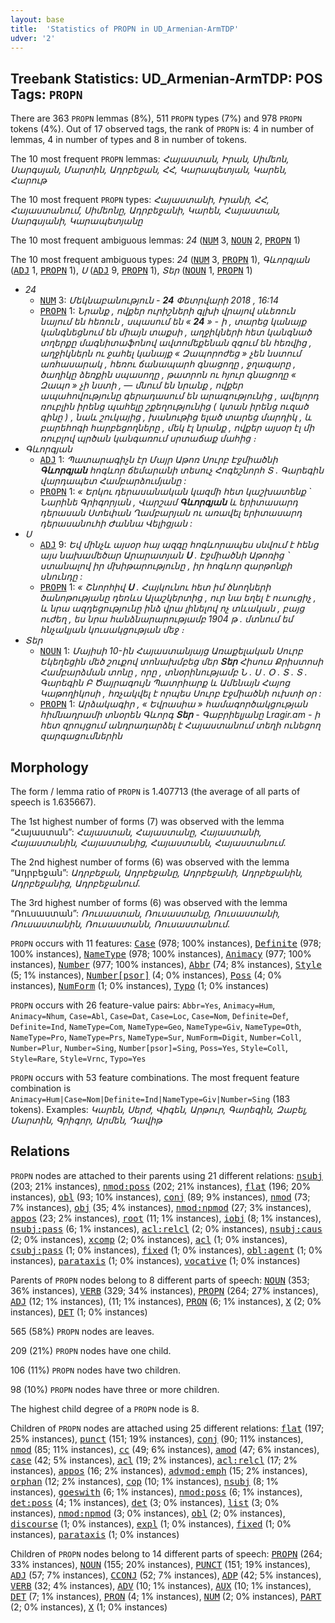 ```yaml
---
layout: base
title:  'Statistics of PROPN in UD_Armenian-ArmTDP'
udver: '2'
---
```


## Treebank Statistics: UD_Armenian-ArmTDP: POS Tags: `PROPN`

There are 363 `PROPN` lemmas (8%), 511 `PROPN` types (7%) and 978 `PROPN` tokens (4%).
Out of 17 observed tags, the rank of `PROPN` is: 4 in number of lemmas, 4 in number of types and 8 in number of tokens.

The 10 most frequent `PROPN` lemmas: <em>Հայաստան, Իրան, Սիմեոն, Սարգսյան, Մարտին, Ադրբեջան, ՀՀ, Կարապետյան, Կարեն, Հարութ</em>

The 10 most frequent `PROPN` types:  <em>Հայաստանի, Իրանի, ՀՀ, Հայաստանում, Սիմեոնը, Ադրբեջանի, Կարեն, Հայաստան, Սարգսյանի, Կարապետյանը</em>

The 10 most frequent ambiguous lemmas: <em>24</em> (<tt><a href="hy_armtdp-pos-NUM.html">NUM</a></tt> 3, <tt><a href="hy_armtdp-pos-NOUN.html">NOUN</a></tt> 2, <tt><a href="hy_armtdp-pos-PROPN.html">PROPN</a></tt> 1)

The 10 most frequent ambiguous types:  <em>24</em> (<tt><a href="hy_armtdp-pos-NUM.html">NUM</a></tt> 3, <tt><a href="hy_armtdp-pos-PROPN.html">PROPN</a></tt> 1), <em>Գևորգյան</em> (<tt><a href="hy_armtdp-pos-ADJ.html">ADJ</a></tt> 1, <tt><a href="hy_armtdp-pos-PROPN.html">PROPN</a></tt> 1), <em>Ս</em> (<tt><a href="hy_armtdp-pos-ADJ.html">ADJ</a></tt> 9, <tt><a href="hy_armtdp-pos-PROPN.html">PROPN</a></tt> 1), <em>Տեր</em> (<tt><a href="hy_armtdp-pos-NOUN.html">NOUN</a></tt> 1, <tt><a href="hy_armtdp-pos-PROPN.html">PROPN</a></tt> 1)


* <em>24</em>
  * <tt><a href="hy_armtdp-pos-NUM.html">NUM</a></tt> 3: <em>Մեկնաբանություն - <b>24</b> Փետրվարի 2018 , 16:14</em>
  * <tt><a href="hy_armtdp-pos-PROPN.html">PROPN</a></tt> 1: <em>Նրանք , ովքեր ուրիշների գլխի վրայով սևեռուն նայում են հեռուն , սպասում են « <b>24</b> » - ի , տարեց կանայք կանգնեցնում են միայն տաքսի , աղջիկների հետ կանգնած տղերքը մագնիտաֆոնով ավտոմեքենան զգում են հեռվից , աղջիկներն ու ջահել կանայք « Զապորոժեց » չեն նստում առհասարակ , հեռու ճանապարհ գնացողը , ջղագարը , ծաղիկը ձեռքին սպասողը , թատրոն ու հյուր գնացողը « Զապո » չի նստի , — մնում են նրանք , ովքեր ապահովությունը գերադասում են արագությունից , ավելորդ ռուբլին իրենց պահելը շքեղությունից ( կտան իրենց ուզած գինը ) , նաև շուկայից , խանութից ելած տարեց մարդիկ , և բարեհոգի հարբեցողները , մեկ էլ նրանք , ովքեր այսօր էլ մի ռուբլով պրծան կանգառում սրտաճաք մահից ։</em>
* <em>Գևորգյան</em>
  * <tt><a href="hy_armtdp-pos-ADJ.html">ADJ</a></tt> 1: <em>Պատարագիչն էր Մայր Աթոռ Սուրբ Էջմիածնի <b>Գևորգյան</b> հոգևոր ճեմարանի տեսուչ Հոգեշնորհ Տ . Գարեգին վարդապետ Համբարձումյանը :</em>
  * <tt><a href="hy_armtdp-pos-PROPN.html">PROPN</a></tt> 1: <em>« Երկու դերասանական կազմի հետ կաշխատենք ` Նարինե Գրիգորյան , Վարշամ <b>Գևորգյան</b> և երիտասարդ դերասան Ստեփան Ղամբարյան ու առավել երիտասարդ դերասանուհի Ժաննա Վելիցյան :</em>
* <em>Ս</em>
  * <tt><a href="hy_armtdp-pos-ADJ.html">ADJ</a></tt> 9: <em>Եվ մինչև այսօր հայ ազգը հոգևորապես սնվում է հենց այս նախամեծար Արարատյան <b>Ս</b> . Էջմիածնի Աթոռից ՝ ստանալով իր մխիթարությունը , իր հոգևոր զարթոնքի սնունդը :</em>
  * <tt><a href="hy_armtdp-pos-PROPN.html">PROPN</a></tt> 1: <em>« Շնորհիվ <b>Ս</b> . Հայկունու հետ իմ ծնողների ծանոթությանը դեռևս Ալաշկերտից , ուր նա եղել է ուսուցիչ , և նրա ազդեցությունը ինձ վրա լինելով ոչ տևական , բայց ուժեղ , ես նրա հանձնարարությամբ 1904 թ . մտնում եմ հնչակյան կուսակցության մեջ ։</em>
* <em>Տեր</em>
  * <tt><a href="hy_armtdp-pos-NOUN.html">NOUN</a></tt> 1: <em>Մայիսի 10-ին Հայաստանյայց Առաքելական Սուրբ Եկեղեցին մեծ շուքով տոնախմբեց մեր <b>Տեր</b> Հիսուս Քրիստոսի Համբարձման տոնը , որը , տնօրինությամբ Ն . Ս . Օ . Տ . Տ . Գարեգին Բ Ծայրագույն Պատրիարք և Ամենայն Հայոց Կաթողիկոսի , հռչակվել է որպես Սուրբ Էջմիածնի ուխտի օր :</em>
  * <tt><a href="hy_armtdp-pos-PROPN.html">PROPN</a></tt> 1: <em>Արձակագիր , « Եվրասիա » համագործակցության հիմնադրամի տնօրեն Գևորգ <b>Տեր</b> - Գաբրիելյանը Lragir.am - ի հետ զրույցում անդրադարձել է Հայաստանում տեղի ունեցող զարգացումներին</em>

## Morphology

The form / lemma ratio of `PROPN` is 1.407713 (the average of all parts of speech is 1.635667).

The 1st highest number of forms (7) was observed with the lemma “Հայաստան”: <em>Հայաստան, Հայաստանը, Հայաստանի, Հայաստանին, Հայաստանից, Հայաստանն, Հայաստանում</em>.

The 2nd highest number of forms (6) was observed with the lemma “Ադրբեջան”: <em>Ադրբեջան, Ադրբեջանը, Ադրբեջանի, Ադրբեջանին, Ադրբեջանից, Ադրբեջանում</em>.

The 3rd highest number of forms (6) was observed with the lemma “Ռուսաստան”: <em>Ռուսաստան, Ռուսաստանը, Ռուսաստանի, Ռուսաստանին, Ռուսաստանն, Ռուսաստանում</em>.

`PROPN` occurs with 11 features: <tt><a href="hy_armtdp-feat-Case.html">Case</a></tt> (978; 100% instances), <tt><a href="hy_armtdp-feat-Definite.html">Definite</a></tt> (978; 100% instances), <tt><a href="hy_armtdp-feat-NameType.html">NameType</a></tt> (978; 100% instances), <tt><a href="hy_armtdp-feat-Animacy.html">Animacy</a></tt> (977; 100% instances), <tt><a href="hy_armtdp-feat-Number.html">Number</a></tt> (977; 100% instances), <tt><a href="hy_armtdp-feat-Abbr.html">Abbr</a></tt> (74; 8% instances), <tt><a href="hy_armtdp-feat-Style.html">Style</a></tt> (5; 1% instances), <tt><a href="hy_armtdp-feat-Number-psor.html">Number[psor]</a></tt> (4; 0% instances), <tt><a href="hy_armtdp-feat-Poss.html">Poss</a></tt> (4; 0% instances), <tt><a href="hy_armtdp-feat-NumForm.html">NumForm</a></tt> (1; 0% instances), <tt><a href="hy_armtdp-feat-Typo.html">Typo</a></tt> (1; 0% instances)

`PROPN` occurs with 26 feature-value pairs: `Abbr=Yes`, `Animacy=Hum`, `Animacy=Nhum`, `Case=Abl`, `Case=Dat`, `Case=Loc`, `Case=Nom`, `Definite=Def`, `Definite=Ind`, `NameType=Com`, `NameType=Geo`, `NameType=Giv`, `NameType=Oth`, `NameType=Pro`, `NameType=Prs`, `NameType=Sur`, `NumForm=Digit`, `Number=Coll`, `Number=Plur`, `Number=Sing`, `Number[psor]=Sing`, `Poss=Yes`, `Style=Coll`, `Style=Rare`, `Style=Vrnc`, `Typo=Yes`

`PROPN` occurs with 53 feature combinations.
The most frequent feature combination is `Animacy=Hum|Case=Nom|Definite=Ind|NameType=Giv|Number=Sing` (183 tokens).
Examples: <em>Կարեն, Սերժ, Վիգեն, Արթուր, Գարեգին, Զաբել, Մարտին, Գրիգոր, Արմեն, Դավիթ</em>


## Relations

`PROPN` nodes are attached to their parents using 21 different relations: <tt><a href="hy_armtdp-dep-nsubj.html">nsubj</a></tt> (203; 21% instances), <tt><a href="hy_armtdp-dep-nmod-poss.html">nmod:poss</a></tt> (202; 21% instances), <tt><a href="hy_armtdp-dep-flat.html">flat</a></tt> (196; 20% instances), <tt><a href="hy_armtdp-dep-obl.html">obl</a></tt> (93; 10% instances), <tt><a href="hy_armtdp-dep-conj.html">conj</a></tt> (89; 9% instances), <tt><a href="hy_armtdp-dep-nmod.html">nmod</a></tt> (73; 7% instances), <tt><a href="hy_armtdp-dep-obj.html">obj</a></tt> (35; 4% instances), <tt><a href="hy_armtdp-dep-nmod-npmod.html">nmod:npmod</a></tt> (27; 3% instances), <tt><a href="hy_armtdp-dep-appos.html">appos</a></tt> (23; 2% instances), <tt><a href="hy_armtdp-dep-root.html">root</a></tt> (11; 1% instances), <tt><a href="hy_armtdp-dep-iobj.html">iobj</a></tt> (8; 1% instances), <tt><a href="hy_armtdp-dep-nsubj-pass.html">nsubj:pass</a></tt> (6; 1% instances), <tt><a href="hy_armtdp-dep-acl-relcl.html">acl:relcl</a></tt> (2; 0% instances), <tt><a href="hy_armtdp-dep-nsubj-caus.html">nsubj:caus</a></tt> (2; 0% instances), <tt><a href="hy_armtdp-dep-xcomp.html">xcomp</a></tt> (2; 0% instances), <tt><a href="hy_armtdp-dep-acl.html">acl</a></tt> (1; 0% instances), <tt><a href="hy_armtdp-dep-csubj-pass.html">csubj:pass</a></tt> (1; 0% instances), <tt><a href="hy_armtdp-dep-fixed.html">fixed</a></tt> (1; 0% instances), <tt><a href="hy_armtdp-dep-obl-agent.html">obl:agent</a></tt> (1; 0% instances), <tt><a href="hy_armtdp-dep-parataxis.html">parataxis</a></tt> (1; 0% instances), <tt><a href="hy_armtdp-dep-vocative.html">vocative</a></tt> (1; 0% instances)

Parents of `PROPN` nodes belong to 8 different parts of speech: <tt><a href="hy_armtdp-pos-NOUN.html">NOUN</a></tt> (353; 36% instances), <tt><a href="hy_armtdp-pos-VERB.html">VERB</a></tt> (329; 34% instances), <tt><a href="hy_armtdp-pos-PROPN.html">PROPN</a></tt> (264; 27% instances), <tt><a href="hy_armtdp-pos-ADJ.html">ADJ</a></tt> (12; 1% instances),  (11; 1% instances), <tt><a href="hy_armtdp-pos-PRON.html">PRON</a></tt> (6; 1% instances), <tt><a href="hy_armtdp-pos-X.html">X</a></tt> (2; 0% instances), <tt><a href="hy_armtdp-pos-DET.html">DET</a></tt> (1; 0% instances)

565 (58%) `PROPN` nodes are leaves.

209 (21%) `PROPN` nodes have one child.

106 (11%) `PROPN` nodes have two children.

98 (10%) `PROPN` nodes have three or more children.

The highest child degree of a `PROPN` node is 8.

Children of `PROPN` nodes are attached using 25 different relations: <tt><a href="hy_armtdp-dep-flat.html">flat</a></tt> (197; 25% instances), <tt><a href="hy_armtdp-dep-punct.html">punct</a></tt> (151; 19% instances), <tt><a href="hy_armtdp-dep-conj.html">conj</a></tt> (90; 11% instances), <tt><a href="hy_armtdp-dep-nmod.html">nmod</a></tt> (85; 11% instances), <tt><a href="hy_armtdp-dep-cc.html">cc</a></tt> (49; 6% instances), <tt><a href="hy_armtdp-dep-amod.html">amod</a></tt> (47; 6% instances), <tt><a href="hy_armtdp-dep-case.html">case</a></tt> (42; 5% instances), <tt><a href="hy_armtdp-dep-acl.html">acl</a></tt> (19; 2% instances), <tt><a href="hy_armtdp-dep-acl-relcl.html">acl:relcl</a></tt> (17; 2% instances), <tt><a href="hy_armtdp-dep-appos.html">appos</a></tt> (16; 2% instances), <tt><a href="hy_armtdp-dep-advmod-emph.html">advmod:emph</a></tt> (15; 2% instances), <tt><a href="hy_armtdp-dep-orphan.html">orphan</a></tt> (12; 2% instances), <tt><a href="hy_armtdp-dep-cop.html">cop</a></tt> (10; 1% instances), <tt><a href="hy_armtdp-dep-nsubj.html">nsubj</a></tt> (8; 1% instances), <tt><a href="hy_armtdp-dep-goeswith.html">goeswith</a></tt> (6; 1% instances), <tt><a href="hy_armtdp-dep-nmod-poss.html">nmod:poss</a></tt> (6; 1% instances), <tt><a href="hy_armtdp-dep-det-poss.html">det:poss</a></tt> (4; 1% instances), <tt><a href="hy_armtdp-dep-det.html">det</a></tt> (3; 0% instances), <tt><a href="hy_armtdp-dep-list.html">list</a></tt> (3; 0% instances), <tt><a href="hy_armtdp-dep-nmod-npmod.html">nmod:npmod</a></tt> (3; 0% instances), <tt><a href="hy_armtdp-dep-obl.html">obl</a></tt> (2; 0% instances), <tt><a href="hy_armtdp-dep-discourse.html">discourse</a></tt> (1; 0% instances), <tt><a href="hy_armtdp-dep-expl.html">expl</a></tt> (1; 0% instances), <tt><a href="hy_armtdp-dep-fixed.html">fixed</a></tt> (1; 0% instances), <tt><a href="hy_armtdp-dep-parataxis.html">parataxis</a></tt> (1; 0% instances)

Children of `PROPN` nodes belong to 14 different parts of speech: <tt><a href="hy_armtdp-pos-PROPN.html">PROPN</a></tt> (264; 33% instances), <tt><a href="hy_armtdp-pos-NOUN.html">NOUN</a></tt> (155; 20% instances), <tt><a href="hy_armtdp-pos-PUNCT.html">PUNCT</a></tt> (151; 19% instances), <tt><a href="hy_armtdp-pos-ADJ.html">ADJ</a></tt> (57; 7% instances), <tt><a href="hy_armtdp-pos-CCONJ.html">CCONJ</a></tt> (52; 7% instances), <tt><a href="hy_armtdp-pos-ADP.html">ADP</a></tt> (42; 5% instances), <tt><a href="hy_armtdp-pos-VERB.html">VERB</a></tt> (32; 4% instances), <tt><a href="hy_armtdp-pos-ADV.html">ADV</a></tt> (10; 1% instances), <tt><a href="hy_armtdp-pos-AUX.html">AUX</a></tt> (10; 1% instances), <tt><a href="hy_armtdp-pos-DET.html">DET</a></tt> (7; 1% instances), <tt><a href="hy_armtdp-pos-PRON.html">PRON</a></tt> (4; 1% instances), <tt><a href="hy_armtdp-pos-NUM.html">NUM</a></tt> (2; 0% instances), <tt><a href="hy_armtdp-pos-PART.html">PART</a></tt> (2; 0% instances), <tt><a href="hy_armtdp-pos-X.html">X</a></tt> (1; 0% instances)

